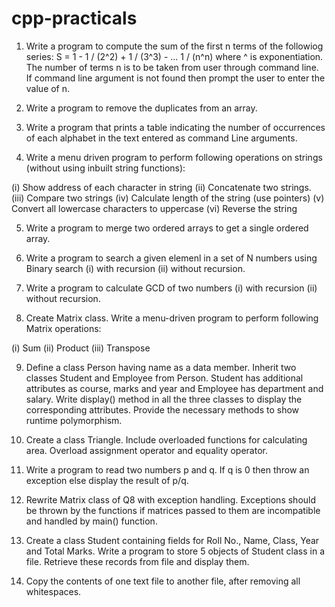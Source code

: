 # cpp-practicals
1. Write a program to compute the sum of the first n terms of the followiog series:
S = 1 - 1 / (2^2) + 1 / (3^3) - ... 1 / (n^n)
where ^ is exponentiation. The number of terms n is to be taken from user through command line. If command line argument is not found then prompt the user to enter the value of n.


2. Write a program to remove the duplicates from an array.


3. Write a program that prints a table indicating the number of occurrences of each alphabet in the text entered as command Line arguments.


4. Write a menu driven program to perform following operations on strings (without using inbuilt string functions):

(i) Show address of each character in string
(ii) Concatenate two strings.
(iii) Compare two strings
(iv) Calculate length of the string (use pointers)
(v) Convert all lowercase characters to uppercase
(vi) Reverse the string


5. Write a program to merge two ordered arrays to get a single ordered array.


6. Write a program to search a given elemenl in a set of N numbers using Binary search (i) with recursion (ii) without recursion.


7. Write a program to calculate GCD of two numbers 
(i) with recursion
(ii) without recursion.


8. Create Matrix class. Write a menu-driven program to perform following Matrix operations:

(i) Sum
(ii) Product
(iii) Transpose


9. Define a class Person having name as a data member. Inherit two classes Student and Employee from Person. Student has additional attributes as course, marks and year and Employee has department and salary. Write display() method in all the three classes to display the corresponding attributes. Provide the necessary methods to show runtime polymorphism.


10. Create a class Triangle. Include overloaded functions for calculating area. Overload assignment operator and equality operator.


11. Write a program to read two numbers p and q. If q is 0 then throw an exception else display the result of p/q.


12. Rewrite Matrix class of Q8 with exception handling. Exceptions should be thrown by the functions if matrices passed to them are incompatible and handled by main() function.


13. Create a class Student containing fields for Roll No., Name, Class, Year and Total Marks. Write a program to store 5 objects of Student class in a file. Retrieve these records from file and display them.


14. Copy the contents of one text file to another file, after removing all whitespaces.

